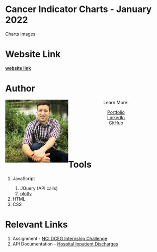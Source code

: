 # Cancer Indicator Charts - January 2022

Charts Images


# Website Link
**[website link](https://www.markdownguide.org/basic-syntax/)**

# Author
<img align="left" width="200" height="200" src="images/me.JPG"> 
<p align="center"> Learn More: <p>
<div align="center">
<a href="https://tlan2.github.io/portfolio/" target="_blank">Portfolio</a>
<br>
<a href="https://www.linkedin.com/in/thomasmorelancaster/" target="_blank">LinkedIn</a>
<br>
<a href="https://github.com/tlan2" target="_blank">GitHub</a>
</div>
<br>
<br>
<br>
<br>

# Tools
<ol>
<li>JavaScript</li>
    <ol> 
        <li>JQuery (API calls)</li> 
        <li><a href="https://plotly.com/javascript/" target="_blank">plotly</a></li> 
    </ol>
<li>HTML</li>
<li>CSS</li>
</ol>

# Relevant Links
<ol>
<li>Assignment - <a href="https://github.com/episphere/internshipChallenge" target="_blank">NCI DCEG Internship Challenge</a></li>
<li>API Documentation - <a href="https://dev.socrata.com/foundry/health.data.ny.gov/gnzp-ekau" target="_blank">Hospital Inpatient Discharges</a></li> 
</ol>



